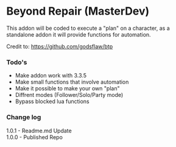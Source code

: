 # Beyond Repair (MasterDev)
This addon will be coded to execute a "plan" on a character, as a standalone addon it will provide functions for automation.


Credit to:
https://github.com/godsflaw/btp

### Todo's
* Make addon work with 3.3.5
* Make small functions that involve automation
* Make it possible to make your own "plan"
* Diffrent modes (Follower/Solo/Party mode)
* Bypass blocked lua functions


### Change log
1.0.1 - Readme.md Update<br />
1.0.0 - Published Repo<br />
